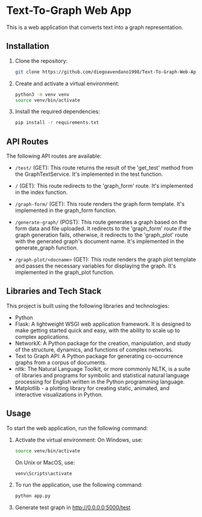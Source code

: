 # Text-To-Graph Web App

This is a web application that converts text into a graph representation.

## Installation

1. Clone the repository:

    ```bash
    git clone https://github.com/diegoavendano1998/Text-To-Graph-Web-App.git
    ```

2. Create and activate a virtual environment:

    ```bash
    python3 -m venv venv
    source venv/bin/activate
    ```

3. Install the required dependencies:

    ```bash
    pip install -r requirements.txt
    ```

## API Routes

The following API routes are available:

- `/test/` (GET): This route returns the result of the 'get_test' method from the GraphTextService. It's implemented in the test function.

- `/` (GET): This route redirects to the 'graph_form' route. It's implemented in the index function.

- `/graph-form/` (GET): This route renders the graph form template. It's implemented in the graph_form function.

- `/generate-graph/` (POST): This route generates a graph based on the form data and file uploaded. It redirects to the 'graph_form' route if the graph generation fails, otherwise, it redirects to the 'graph_plot' route with the generated graph's document name. It's implemented in the generate_graph function.

- `/graph-plot/<docname>` (GET): This route renders the graph plot template and passes the necessary variables for displaying the graph. It's implemented in the graph_plot function.


## Libraries and Tech Stack

This project is built using the following libraries and technologies:

- Python
- Flask: A lightweight WSGI web application framework. It is designed to make getting started quick and easy, with the ability to scale up to complex applications.
- NetworkX: A Python package for the creation, manipulation, and study of the structure, dynamics, and functions of complex networks.
- Text to Graph API: A Python package for generating co-occurrence graphs from a corpus of documents.
- nltk: The Natural Language Toolkit, or more commonly NLTK, is a suite of libraries and programs for symbolic and statistical natural language processing for English written in the Python programming language.
- Matplotlib - a plotting library for creating static, animated, and interactive visualizations in Python.

## Usage

To start the web application, run the following command:
1. Activate the virtual environment:
    On Windows, use:
    ```bash
    source venv/bin/activate
    ```
    On Unix or MacOS, use:
    ```bash
    venv\Scripts\activate
    ```

2. To run the application, use the following command:

    ```bash
    python app.py
    ```

3. Generate test graph in http://0.0.0.0:5000/test
